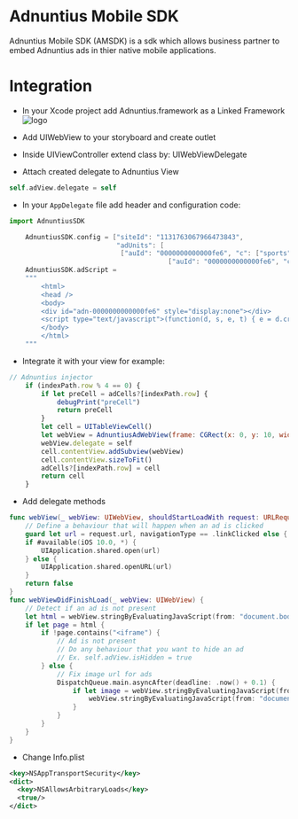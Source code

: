# Adnuntius Mobile SDK

Adnuntius Mobile SDK (AMSDK) is a sdk which allows business partner to embed Adnuntius ads in thier native mobile applications.

# Integration

[logo]: https://i.imgsafe.org/79/799e4a08ca.png
- In your Xcode project add Adnuntius.framework as a Linked Framework
![logo]

- Add UIWebView to your storyboard and create outlet
- Inside UIViewController extend class by: UIWebViewDelegate
- Attach created delegate to Adnuntius View

```swift
self.adView.delegate = self
```

- In your `AppDelegate` file add header and configuration code:
```js
import AdnuntiusSDK
```
```swift
    AdnuntiusSDK.config = ["siteId": "1131763067966473843",
                           "adUnits": [
                            ["auId": "0000000000000fe6", "c": ["sports"]],
                                        ["auId": "0000000000000fe6", "c": ["sports"]]]]
    AdnuntiusSDK.adScript =
    """
        <html>
        <head />
        <body>
        <div id="adn-0000000000000fe6" style="display:none"></div>
        <script type="text/javascript">(function(d, s, e, t) { e = d.createElement(s); e.type = 'text/java' + s; e.async = 'async'; e.src = 'http' + ('https:' === location.protocol ? 's' : '') + '://cdn.adnuntius.com/adn.js'; t = d.getElementsByTagName(s)[0]; t.parentNode.insertBefore(e, t); })(document, 'script');window.adn = window.adn || {}; adn.calls = adn.calls || []; adn.calls.push(function() { adn.request({ adUnits: [ {auId: '0000000000000fe6', auW: 320, auH: 480 } ]}); });</script>
        </body>
        </html>
    """
```
- Integrate it with your view for example:
```js
// Adnuntius injector
    if (indexPath.row % 4 == 0) {
        if let preCell = adCells?[indexPath.row] {
            debugPrint("preCell")
            return preCell
        }
        let cell = UITableViewCell()
        let webView = AdnuntiusAdWebView(frame: CGRect(x: 0, y: 10, width: tableView.frame.width, height: 100))
        webView.delegate = self
        cell.contentView.addSubview(webView)
        cell.contentView.sizeToFit()
        adCells?[indexPath.row] = cell
        return cell
    }
```
- Add delegate methods
```swift
func webView(_ webView: UIWebView, shouldStartLoadWith request: URLRequest, navigationType: UIWebView.NavigationType) -> Bool {
    // Define a behaviour that will happen when an ad is clicked
    guard let url = request.url, navigationType == .linkClicked else { return true }
    if #available(iOS 10.0, *) {
        UIApplication.shared.open(url)
    } else {
        UIApplication.shared.openURL(url)
    }
    return false
}
func webViewDidFinishLoad(_ webView: UIWebView) {
    // Detect if an ad is not present
    let html = webView.stringByEvaluatingJavaScript(from: "document.body.innerHTML")
    if let page = html {
        if !page.contains("<iframe") {
            // Ad is not present
            // Do any behaviour that you want to hide an ad
            // Ex. self.adView.isHidden = true
        } else {
            // Fix image url for ads
            DispatchQueue.main.asyncAfter(deadline: .now() + 0.1) {
                if let image = webView.stringByEvaluatingJavaScript(from: "document.body.getElementsByTagName('iframe')[0].contentWindow.document.getElementsByTagName('img')[0].getAttribute('src')") {
                    webView.stringByEvaluatingJavaScript(from: "document.body.getElementsByTagName('iframe')[0].contentWindow.document.getElementsByTagName('img')[0].setAttribute('src', 'https:"+image+"')")
                }
            }
        }
    }
}
```

- Change Info.plist

```xml
<key>NSAppTransportSecurity</key>
<dict>
  <key>NSAllowsArbitraryLoads</key>
  <true/>
</dict>
```
